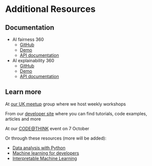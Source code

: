 # Additional Resources

## Documentation

* AI fairness 360
  * [GitHub](https://github.com/Trusted-AI/AIF360)
  * [Demo](https://aif360.mybluemix.net)
  * [API documentation](https://aif360.readthedocs.io/en/latest/)
* AI explainability 360
  * [GitHub](https://github.com/Trusted-AI/AIX360)
  * [Demo](http://aix360.mybluemix.net)
  * [API documentation](https://aix360.readthedocs.io/en/latest/)

## Learn more

At [our UK meetup](https://www.meetup.com/IBM-Code-London) group where we host weekly workshops

From our [developer site](https://developer.ibm.com/) where you can find tutorials, code examples, articles and more

At our [CODE@THINK](https://www.ibm.com/uk-en/events/think-summit/) event on 7 October

Or through these resources \(more will be added\):

* [Data analysis with Python](https://developer.ibm.com/technologies/data-science/series/learning-path-data-analysis-using-python/)
* [Machine learning for developers](https://developer.ibm.com/series/learning-path-machine-learning-for-developers)
* [Interpretable Machine Learning](https://christophm.github.io/interpretable-ml-book/)



